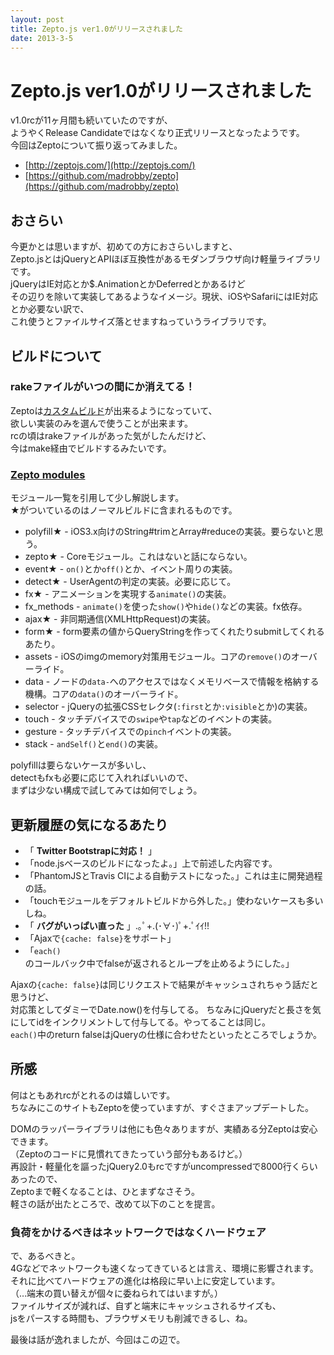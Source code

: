 ```yaml
---
layout: post
title: Zepto.js ver1.0がリリースされました
date: 2013-3-5
---
```


# Zepto.js ver1.0がリリースされました

v1.0rcが11ヶ月間も続いていたのですが、  
ようやくRelease Candidateではなくなり正式リリースとなったようです。  
今回はZeptoについて振り返ってみました。  

- [http://zeptojs.com/](http://zeptojs.com/)
- [https://github.com/madrobby/zepto](https://github.com/madrobby/zepto)

## おさらい

今更かとは思いますが、初めての方におさらいしますと、  
Zepto.jsとはjQueryとAPIほぼ互換性があるモダンブラウザ向け軽量ライブラリです。  
jQueryはIE対応とか$.AnimationとかDeferredとかあるけど  
その辺りを除いて実装してあるようなイメージ。現状、iOSやSafariにはIE対応とか必要ない訳で、  
これ使うとファイルサイズ落とせますねっていうライブラリです。  

## ビルドについて

### rakeファイルがいつの間にか消えてる！  

Zeptoは[カスタムビルド](https://github.com/madrobby/zepto#building)が出来るようになっていて、  
欲しい実装のみを選んで使うことが出来ます。  
rcの頃はrakeファイルがあった気がしたんだけど、  
今はmake経由でビルドするみたいです。  

### [Zepto modules](https://github.com/madrobby/zepto#zepto-modules)

モジュール一覧を引用して少し解説します。  
★がついているのはノーマルビルドに含まれるものです。  

- polyfill★ - iOS3.x向けのString#trimとArray#reduceの実装。要らないと思う。
- zepto★ - Coreモジュール。これはないと話にならない。
- event★ - `on()`とか`off()`とか、イベント周りの実装。
- detect★ - UserAgentの判定の実装。必要に応じて。
- fx★ - アニメーションを実現する`animate()`の実装。
- fx_methods - `animate()`を使った`show()`や`hide()`などの実装。fx依存。
- ajax★ - 非同期通信(XMLHttpRequest)の実装。
- form★ - form要素の値からQueryStringを作ってくれたりsubmitしてくれるあたり。
- assets - iOSのimgのmemory対策用モジュール。コアの`remove()`のオーバーライド。
- data - ノードの`data-`へのアクセスではなくメモリベースで情報を格納する機構。コアの`data()`のオーバーライド。
- selector - jQueryの拡張CSSセレクタ(`:first`とか`:visible`とか)の実装。
- touch - タッチデバイスでの`swipe`や`tap`などのイベントの実装。
- gesture - タッチデバイスでの`pinch`イベントの実装。
- stack - `andSelf()`と`end()`の実装。

polyfillは要らないケースが多いし、  
detectもfxも必要に応じて入れればいいので、  
まずは少ない構成で試してみては如何でしょう。  

## 更新履歴の気になるあたり

- 「 **Twitter Bootstrapに対応！** 」
- 「node.jsベースのビルドになったよ。」上で前述した内容です。
- 「PhantomJSとTravis CIによる自動テストになった。」これは主に開発過程の話。
- 「touchモジュールをデフォルトビルドから外した。」使わないケースも多いしね。
- 「 **バグがいっぱい直った** 」.｡ﾟ+.(･∀･)ﾟ+.ﾟｲｲ!!
- 「Ajaxで`{cache: false}`をサポート」
- 「`each()`のコールバック中でfalseが返されるとループを止めるようにした。」

Ajaxの`{cache: false}`は同じリクエストで結果がキャッシュされちゃう話だと思うけど、  
対応策としてダミーでDate.now()を付与してる。
ちなみにjQueryだと長さを気にしてidをインクリメントして付与してる。やってることは同じ。  
`each()`中のreturn falseはjQueryの仕様に合わせたといったところでしょうか。  

## 所感

何はともあれrcがとれるのは嬉しいです。  
ちなみにこのサイトもZeptoを使っていますが、すぐさまアップデートした。  

DOMのラッパーライブラリは他にも色々ありますが、実績ある分Zeptoは安心できます。  
（Zeptoのコードに見慣れてきたっていう部分もあるけど。）  
再設計・軽量化を謳ったjQuery2.0もrcですがuncompressedで8000行くらいあったので、  
Zeptoまで軽くなることは、ひとまずなさそう。  
軽さの話が出たところで、改めて以下のことを提言。  

### 負荷をかけるべきはネットワークではなくハードウェア

で、あるべきと。  
4Gなどでネットワークも速くなってきているとは言え、環境に影響されます。  
それに比べてハードウェアの進化は格段に早い上に安定しています。  
（…端末の買い替えが個々に委ねられてはいますが。）  
ファイルサイズが減れば、自ずと端末にキャッシュされるサイズも、  
jsをパースする時間も、ブラウザメモリも削減できるし、ね。  

最後は話が逸れましたが、今回はこの辺で。